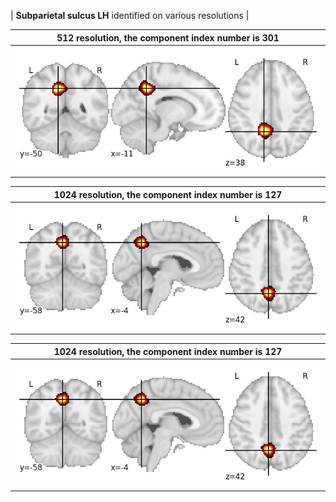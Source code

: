


| **Subparietal sulcus LH** identified on various resolutions |

| 512 resolution, the component index number is 301|  
|:---:|  
| ![Component 512](../512/final/301.jpg "From component 512: Subparietal sulcus LH") |

| 1024 resolution, the component index number is 127|  
|:---:|  
| ![Component 1024](../1024/final/127.jpg "From component 1024: Subparietal sulcus LH") |

| 1024 resolution, the component index number is 127|  
|:---:|  
| ![Component 1024](../1024/final/127.jpg "From component 1024: Subparietal sulcus LH") |